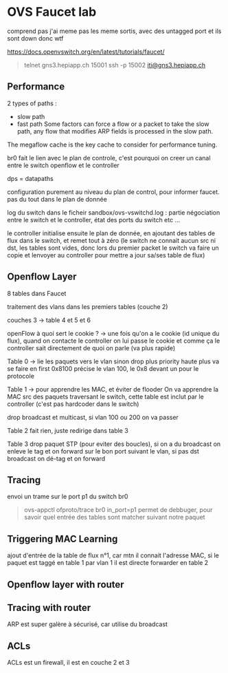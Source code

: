 # OVS Faucet lab

comprend pas j'ai meme pas les meme sortis, avec des untagged port et ils sont down donc wtf

https://docs.openvswitch.org/en/latest/tutorials/faucet/

> telnet gns3.hepiapp.ch 15001
> ssh -p 15002 iti@gns3.hepiapp.ch


## Performance

2 types of paths :
- slow path
- fast path
Some factors can force a flow or a packet to take the slow path, any flow that modifies ARP fields is processed in the slow path.

The megaflow cache is the key cache to consider for performance tuning.



br0 fait le lien avec le plan de controle, c'est pourquoi on creer un canal entre le switch openflow et le controller

dps = datapaths

configuration purement au niveau du plan de control, pour informer faucet. pas du tout dans le plan de donnée

log du switch dans le ficheir sandbox/ovs-vswitchd.log :
partie négociation entre le switch et le controller, état des ports du switch etc ...

le controller initialise ensuite le plan de donnée, en ajoutant des tables de flux dans le switch, et remet tout à zéro (le switch ne connait aucun src ni dst, les tables sont vides, donc lors du premier packet le switch va faire un copie et lenvoyer au controller pour mettre a jour sa/ses table de flux)


## Openflow Layer

8 tables dans Faucet

traitement des vlans dans les premiers tables (couche 2)

couches 3 -> table 4 et 5 et 6


openFlow à quoi sert le cookie ? -> une fois qu'on a le cookie (id unique du flux), quand on contacte le controller on lui passe le cookie et comme ça le controller sait directement de quoi on parle (va plus rapide)

Table 0 -> lie les paquets vers le vlan sinon drop
plus priority haute plus va se faire en first
0x8100 précise le vlan 100, le 0x8 devant un pour le protocole

Table 1 -> pour apprendre les MAC, et éviter de flooder
On va apprendre la MAC src des paquets traversant le switch, cette table est inclut par le controller (c'est pas hardcoder dans le switch)

drop broadcast et multicast, si vlan 100 ou 200 on va passer


Table 2 fait rien, juste redirige dans table 3


Table 3 drop paquet STP (pour eviter des boucles), si on a du broadcast on enleve le tag et on forward sur le bon port suivant le vlan, si pas dst broadcast on dé-tag et on forward


## Tracing

envoi un trame sur le port p1 du switch br0
> ovs-appctl ofproto/trace br0 in_port=p1
permet de debbuger, pour savoir quel entrée des tables sont matcher suivant notre paquet


## Triggering MAC Learning

ajout d'entrée de la table de flux n°1, car mtn il connait l'adresse MAC, si le paquet est taggé en table 1 par vlan 1 il est directe forwarder en table 2



## Openflow layer with router


## Tracing with router

ARP est super galère à sécurisé, car utilise du broadcast


## ACLs
ACLs est un firewall, il est en couche 2 et 3




